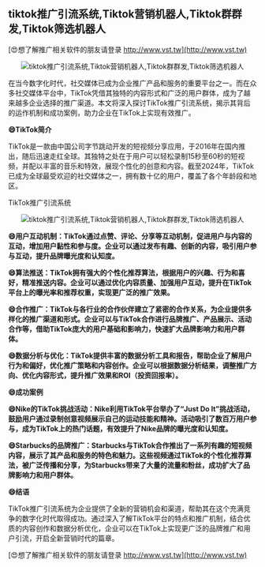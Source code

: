 ## **tiktok推广引流系统,Tiktok营销机器人,Tiktok群群发,Tiktok筛选机器人**

[😍想了解推广相关软件的朋友请登录 http://www.vst.tw](http://www.vst.tw)

 <center><img src="https://vst.tw/MP4/tuiguang/png/4.png" alt="tiktok推广引流系统,Tiktok营销机器人,Tiktok群群发,Tiktok筛选机器人"></center>

在当今数字化时代，社交媒体已成为企业推广产品和服务的重要平台之一。而在众多社交媒体平台中，TikTok凭借其独特的内容形式和广泛的用户群体，成为了越来越多企业选择的推广渠道。本文将深入探讨TikTok推广引流系统，揭示其背后的运作机制和成功案例，助力企业在TikTok上实现有效推广。

**😄TikTok简介**

TikTok是一款由中国公司字节跳动开发的短视频分享应用，于2016年在国内推出，随后迅速走红全球。其独特之处在于用户可以轻松录制15秒至60秒的短视频，并配以丰富的音乐和特效，展现个性化的创意和内容。截至2024年，TikTok已成为全球最受欢迎的社交媒体之一，拥有数十亿的用户，覆盖了各个年龄段和地区。

TikTok推广引流系统

 <center><img src="https://vst.tw/MP4/tuiguang/png/6.png" alt="tiktok推广引流系统,Tiktok营销机器人,Tiktok群群发,Tiktok筛选机器人"></center>

**😄用户互动机制：TikTok通过点赞、评论、分享等互动机制，促进用户与内容的互动，增加用户黏性和参与度。企业可以通过发布有趣、创新的内容，吸引用户参与互动，提升品牌曝光度和认知度。**

**😄算法推送：TikTok拥有强大的个性化推荐算法，根据用户的兴趣、行为和喜好，精准推送内容。企业可以通过优化内容质量、加强用户互动，提升在TikTok平台上的曝光率和推荐权重，实现更广泛的推广效果。**

**😄合作推广：TikTok与各行业的合作伙伴建立了紧密的合作关系，为企业提供多样化的推广渠道和形式。企业可以与TikTok合作进行品牌推广、产品展示、活动合作等，借助TikTok庞大的用户基础和影响力，快速扩大品牌影响力和用户群体。**

**😄数据分析与优化：TikTok提供丰富的数据分析工具和报告，帮助企业了解用户行为和偏好，优化推广策略和内容创作。企业可以根据数据分析结果，调整推广方向、优化内容形式，提升推广效果和ROI（投资回报率）。**

**😄成功案例**

**😄Nike的TikTok挑战活动：Nike利用TikTok平台举办了“Just Do It”挑战活动，鼓励用户通过录制创意视频展示自己的运动技能和精神。活动吸引了数百万用户参与，成为TikTok上的热门话题，有效提升了Nike品牌的曝光度和认知度。**

**😄Starbucks的品牌推广：Starbucks与TikTok合作推出了一系列有趣的短视频内容，展示了其产品和服务的特色和魅力。这些视频通过TikTok的个性化推荐算法，被广泛传播和分享，为Starbucks带来了大量的流量和粉丝，成功扩大了品牌影响力和用户群体。**

**😄结语**

TikTok推广引流系统为企业提供了全新的营销机会和渠道，帮助其在这个充满竞争的数字化时代取得成功。通过深入了解TikTok平台的特点和推广机制，结合优质的内容创作和数据分析优化，企业可以在TikTok上实现更广泛的品牌推广和用户引流，开启全新营销时代的篇章。

[😍想了解推广相关软件的朋友请登录 http://www.vst.tw](http://www.vst.tw)



